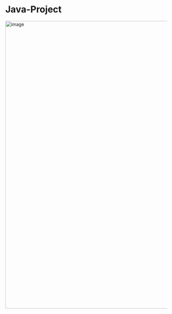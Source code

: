 # Java-Project
<img width="897" alt="image" src="https://user-images.githubusercontent.com/116423542/221511997-97891426-7b0f-494a-9dbe-cff987a7c6b9.png">
